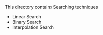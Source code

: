 This directory contains Searching techniques
<ul>
<li>Linear Search</li>
<li>Binary Search</li>
<li>Interpolation Search</li>
</ul
